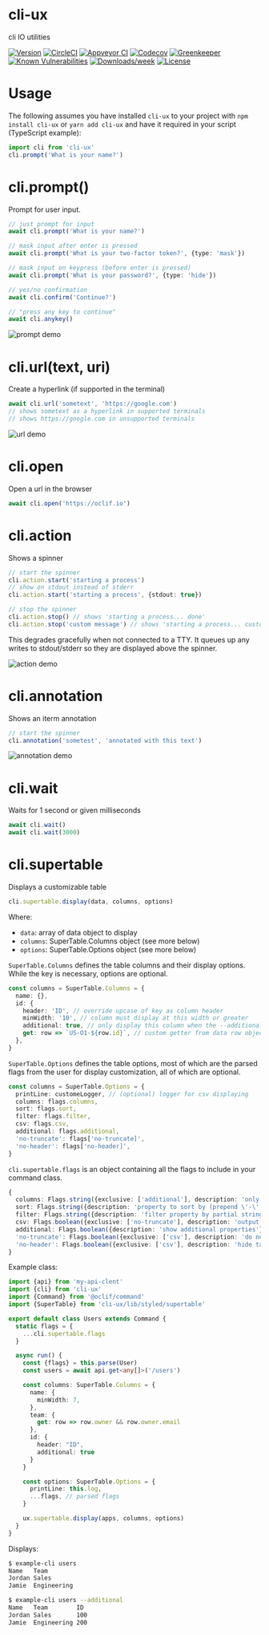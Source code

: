 cli-ux
======

cli IO utilities

[![Version](https://img.shields.io/npm/v/cli-ux.svg)](https://npmjs.org/package/cli-ux)
[![CircleCI](https://circleci.com/gh/oclif/cli-ux/tree/master.svg?style=svg)](https://circleci.com/gh/oclif/cli-ux/tree/master)
[![Appveyor CI](https://ci.appveyor.com/api/projects/status/github/oclif/cli-ux?branch=master&svg=true)](https://ci.appveyor.com/project/heroku/cli-ux/branch/master)
[![Codecov](https://codecov.io/gh/oclif/cli-ux/branch/master/graph/badge.svg)](https://codecov.io/gh/oclif/cli-ux)
[![Greenkeeper](https://badges.greenkeeper.io/oclif/cli-ux.svg)](https://greenkeeper.io/)
[![Known Vulnerabilities](https://snyk.io/test/npm/cli-ux/badge.svg)](https://snyk.io/test/npm/cli-ux)
[![Downloads/week](https://img.shields.io/npm/dw/cli-ux.svg)](https://npmjs.org/package/cli-ux)
[![License](https://img.shields.io/npm/l/cli-ux.svg)](https://github.com/oclif/cli-ux/blob/master/package.json)

# Usage

The following assumes you have installed `cli-ux` to your project with `npm install cli-ux` or `yarn add cli-ux` and have it required in your script (TypeScript example):

```typescript
import cli from 'cli-ux'
cli.prompt('What is your name?')
```

# cli.prompt()

Prompt for user input.

```typescript
// just prompt for input
await cli.prompt('What is your name?')

// mask input after enter is pressed
await cli.prompt('What is your two-factor token?', {type: 'mask'})

// mask input on keypress (before enter is pressed)
await cli.prompt('What is your password?', {type: 'hide'})

// yes/no confirmation
await cli.confirm('Continue?')

// "press any key to continue"
await cli.anykey()
```

![prompt demo](assets/prompt.gif)

# cli.url(text, uri)

Create a hyperlink (if supported in the terminal)

```typescript
await cli.url('sometext', 'https://google.com')
// shows sometext as a hyperlink in supported terminals
// shows https://google.com in unsupported terminals
```

![url demo](assets/url.gif)

# cli.open

Open a url in the browser

```typescript
await cli.open('https://oclif.io')
```

# cli.action

Shows a spinner

```typescript
// start the spinner
cli.action.start('starting a process')
// show on stdout instead of stderr
cli.action.start('starting a process', {stdout: true})

// stop the spinner
cli.action.stop() // shows 'starting a process... done'
cli.action.stop('custom message') // shows 'starting a process... custom message'
```

This degrades gracefully when not connected to a TTY. It queues up any writes to stdout/stderr so they are displayed above the spinner.

![action demo](assets/action.gif)

# cli.annotation

Shows an iterm annotation

```typescript
// start the spinner
cli.annotation('sometest', 'annotated with this text')
```

![annotation demo](assets/annotation.png)

# cli.wait

Waits for 1 second or given milliseconds

```typescript
await cli.wait()
await cli.wait(3000)
```

# cli.supertable

Displays a customizable table

```typescript
cli.supertable.display(data, columns, options)
```

Where:

- `data`: array of data object to display
- `columns`: SuperTable.Columns object (see more below)
- `options`: SuperTable.Options object (see more below)

`SuperTable.Columns` defines the table columns and their display options. While the key is necessary, options are optional.

```typescript
const columns = SuperTable.Columns = {
  name: {},
  id: {
    header: 'ID', // override upcase of key as column header
    minWidth: '10', // column must display at this width or greater
    additional: true, // only display this column when the --additional flag is present
    get: row => `US-O1-${row.id}`, // custom getter from data row object 
  },
}
```

`SuperTable.Options` defines the table options, most of which are the parsed flags from the user for display customization, all of which are optional.

```typescript
const columns = SuperTable.Options = {
  printLine: customeLogger, // (optional) logger for csv displaying
  columns: flags.columns,
  sort: flags.sort,
  filter: flags.filter,
  csv: flags.csv,
  additional: flags.additional,
  'no-truncate': flags['no-truncate]',
  'no-header': flags['no-header]',
}
```

`cli.supertable.flags` is an object containing all the flags to include in your command class.

```typescript
{
  columns: Flags.string({exclusive: ['additional'], description: 'only show provided columns (comma-seperated)'}),
  sort: Flags.string({description: 'property to sort by (prepend \'-\' for descending)'}),
  filter: Flags.string({description: 'filter property by partial string matching, ex: name=foo'}),
  csv: Flags.boolean({exclusive: ['no-truncate'], description: 'output is csv format'}),
  additional: Flags.boolean({description: 'show additional properties'}),
  'no-truncate': Flags.boolean({exclusive: ['csv'], description: 'do not truncate output to fit screen'}),
  'no-header': Flags.boolean({exclusive: ['csv'], description: 'hide table header from output'}),
}
```

Example class:

```typescript
import {api} from 'my-api-clent'
import {cli} from 'cli-ux'
import {Command} from '@oclif/command'
import {SuperTable} from 'cli-ux/lib/styled/supertable'

export default class Users extends Command {
  static flags = {
    ...cli.supertable.flags
  }

  async run() {
    const {flags} = this.parse(User)
    const users = await api.get<any[]>('/users')

    const columns: SuperTable.Columns = {
      name: {
        minWidth: 7,
      },
      team: {
        get: row => row.owner && row.owner.email
      },
      id: {
        header: "ID",
        additional: true
      }
    }

    const options: SuperTable.Options = {
      printLine: this.log,
      ...flags, // parsed flags
    }

    ux.supertable.display(apps, columns, options)
  }
}
```

Displays:

```bash
$ example-cli users
Name   Team
Jordan Sales
Jamie  Engineering

$ example-cli users --additional
Name   Team        ID
Jordan Sales       100
Jamie  Engineering 200
```